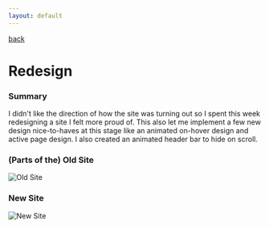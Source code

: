 ```yaml
---
layout: default
---
```


[back](../index.html)

# Redesign

### Summary

I didn't like the direction of how the site was turning out so I spent this week redesigning a site I felt more proud of. This also let me implement a few new design nice-to-haves at this stage like an animated on-hover design and active page design. I also created an animated header bar to hide on scroll.

### (Parts of the) Old Site

![Old Site](../assets/img/week6/old_site.png)

### New Site

![New Site](../assets/img/week6/redesign_progress.png)
